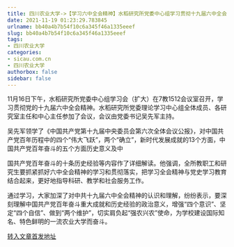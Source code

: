 ```yaml
---
title: 四川农业大学->【学习六中全会精神】水稻研究所党委中心组学习贯彻十九届六中全会精神 | sicau.com.cn
date: 2021-11-19 01:23:29.783845
urlname: bb40a4b7b54f10c6a345f46a1335eeef
slug: bb40a4b7b54f10c6a345f46a1335eeef
tags: 
- 四川农业大学
categories:
- sicau.com.cn
- 四川农业大学
authorbox: false
sidebar: false
---
```

11月16日下午，水稻研究所党委中心组学习会（扩大）在7教1512会议室召开，学习贯彻党的十九届六中全会精神。水稻研究所党委理论学习中心组全体成员、各研究室主任和中心主任参加了会议，会议由党委书记吴先军主持。

吴先军领学了《中国共产党第十九届中央委员会第六次全体会议公报》，对中国共产党百年历程中的四个“伟大飞跃”，两个“确立”，新时代发展成就的13个方面，中国共产党百年奋斗的五个方面历史意义及中
<!--more-->
国共产党百年奋斗的十条历史经验等内容作了详细解读。他强调，全所教职工和研究生要抓紧抓好六中全会精神的学习和贯彻落实，把学习全会精神与党史学习教育结合起来，更好地指导科研、教学和社会服务工作。

通过学习，大家加深了对中共十九届六中全会精神的认识和理解，纷纷表示，要深刻理解中国共产党百年奋斗重大成就和历史经验的政治意义，增强“四个意识”、坚定“四个自信”、做到“两个维护”，切实肩负起“强农兴农”使命，为学校建设国际知名、特色鲜明的一流农业大学而奋斗。



[转入文章首发地址](https://news.sicau.edu.cn/info/1078/65560.htm)